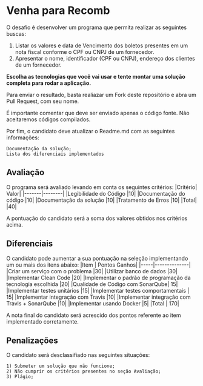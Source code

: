 # Venha para Recomb

O desafio é desenvolver um programa que permita realizar as seguintes buscas:

1) Listar os valores e data de Vencimento dos boletos presentes em um nota fiscal conforme o CPF ou CNPJ de um fornecedor.
2) Apresentar o nome, identificador (CPF ou CNPJ), endereço dos clientes de um fornecedor.

**Escolha as tecnologias que você vai usar e tente montar uma solução completa para rodar a aplicação.**

Para enviar o resultado, basta realiazar um Fork deste repositório e abra um Pull Request, com seu nome.

É importante comentar que deve ser enviado apenas o código fonte. Não aceitaremos códigos compilados.

Por fim, o candidato deve atualizar o Readme.md com as seguintes informações:

    Documentação da solução;
    Lista dos diferenciais implementados

## Avaliação

O programa será avaliado levando em conta os seguintes critérios:
|Critério|	Valor|
|-------|--------|
|Legibilidade do Código 	|10|
|Documentação do código 	|10|
|Documentação da solução 	|10|
|Tratamento de Erros 	|10|
|Total| 	|40|

A pontuação do candidato será a soma dos valores obtidos nos critérios acima.

## Diferenciais

O candidato pode aumentar a sua pontuação na seleção implementando um ou mais dos itens abaixo:
|Item |	Pontos Ganhos|
|-----|--------------|
|Criar um serviço com o problema 	|30|
|Utilizar banco de dados 	|30|
|Implementar Clean Code 	|20|
|Implementar o padrão de programação da tecnologia escolhida 	|20|
|Qualidade de Código com SonarQube| 	15|
|Implementar testes unitários 	|15|
|Implementar testes comportamentais |	15|
|Implementar integração com Travis 	|10|
|Implementar integração com Travis + SonarQube 	|10|
|Implementar usando Docker 	|5|
|Total |	170|

A nota final do candidato será acrescido dos pontos referente ao item implementado corretamente.

## Penalizações

O candidato será desclassifiado nas seguintes situações:

    1) Submeter um solução que não funcione;
    2) Não cumprir os critérios presentes no seção Avaliação;
    3) Plágio;

    


